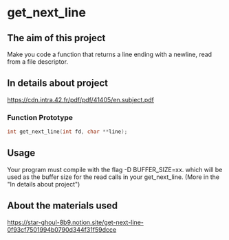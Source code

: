# get_next_line

## The aim of this project

Make you code a function that returns a line ending with a newline, read from a file descriptor.

## In details about project

https://cdn.intra.42.fr/pdf/pdf/41405/en.subject.pdf

### Function Prototype
```c
int	get_next_line(int fd, char **line);
```

## Usage

Your program must compile with the flag -D BUFFER_SIZE=xx. which will be used as the buffer size for the read calls in your get_next_line. (More in the "In details about project")

## About the materials used

https://star-ghoul-8b9.notion.site/get-next-line-0f93cf7501994b0790d344f31f59dcce


